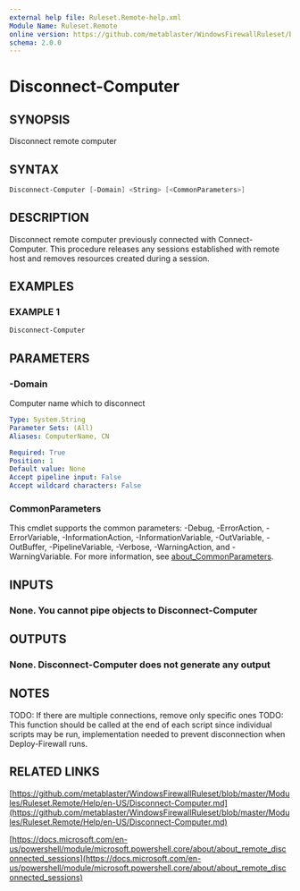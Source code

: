 ```yaml
---
external help file: Ruleset.Remote-help.xml
Module Name: Ruleset.Remote
online version: https://github.com/metablaster/WindowsFirewallRuleset/blob/master/Modules/Ruleset.Remote/Help/en-US/Disconnect-Computer.md
schema: 2.0.0
---
```


# Disconnect-Computer

## SYNOPSIS

Disconnect remote computer

## SYNTAX

```powershell
Disconnect-Computer [-Domain] <String> [<CommonParameters>]
```

## DESCRIPTION

Disconnect remote computer previously connected with Connect-Computer.
This procedure releases any sessions established with remote host and
removes resources created during a session.

## EXAMPLES

### EXAMPLE 1

```powershell
Disconnect-Computer
```

## PARAMETERS

### -Domain

Computer name which to disconnect

```yaml
Type: System.String
Parameter Sets: (All)
Aliases: ComputerName, CN

Required: True
Position: 1
Default value: None
Accept pipeline input: False
Accept wildcard characters: False
```

### CommonParameters

This cmdlet supports the common parameters: -Debug, -ErrorAction, -ErrorVariable, -InformationAction, -InformationVariable, -OutVariable, -OutBuffer, -PipelineVariable, -Verbose, -WarningAction, and -WarningVariable. For more information, see [about_CommonParameters](http://go.microsoft.com/fwlink/?LinkID=113216).

## INPUTS

### None. You cannot pipe objects to Disconnect-Computer

## OUTPUTS

### None. Disconnect-Computer does not generate any output

## NOTES

TODO: If there are multiple connections, remove only specific ones
TODO: This function should be called at the end of each script since individual scripts may be run,
implementation needed to prevent disconnection when Deploy-Firewall runs.

## RELATED LINKS

[https://github.com/metablaster/WindowsFirewallRuleset/blob/master/Modules/Ruleset.Remote/Help/en-US/Disconnect-Computer.md](https://github.com/metablaster/WindowsFirewallRuleset/blob/master/Modules/Ruleset.Remote/Help/en-US/Disconnect-Computer.md)

[https://docs.microsoft.com/en-us/powershell/module/microsoft.powershell.core/about/about_remote_disconnected_sessions](https://docs.microsoft.com/en-us/powershell/module/microsoft.powershell.core/about/about_remote_disconnected_sessions)
